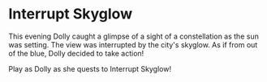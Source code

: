 # Interrupt Skyglow

This evening Dolly caught a glimpse of a sight of a constellation
as the sun was setting. The view was interrupted by the city's
skyglow. As if from out of the blue, Dolly decided to take action!

Play as Dolly as she quests to Interrupt Skyglow!
